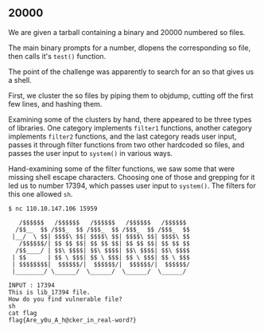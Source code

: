 ## 20000

We are given a tarball containing a binary and 20000 numbered so files.

The main binary prompts for a number, dlopens the corresponding so file,
then calls it's `test()` function.

The point of the challenge was apparently to search for an so that gives
us a shell.

First, we cluster the so files by piping them to objdump, cutting off
the first few lines, and hashing them.

Examining some of the clusters by hand, there appeared to be three types
of libraries. One category implements `filter1` functions, another
category implements `filter2` functions, and the last category reads
user input, passes it through filter functions from two other hardcoded
so files, and passes the user input to `system()` in various ways.

Hand-examining some of the filter functions, we saw some that were
missing shell escape characters. Choosing one of those and grepping for
it led us to number 17394, which passes user input to `system()`. The
filters for this one allowed `sh`.

```
$ nc 110.10.147.106 15959

   /$$$$$$   /$$$$$$   /$$$$$$   /$$$$$$   /$$$$$$
  /$$__  $$ /$$$_  $$ /$$$_  $$ /$$$_  $$ /$$$_  $$
 |__/  \ $$| $$$$\ $$| $$$$\ $$| $$$$\ $$| $$$$\ $$
   /$$$$$$/| $$ $$ $$| $$ $$ $$| $$ $$ $$| $$ $$ $$
  /$$____/ | $$\ $$$$| $$\ $$$$| $$\ $$$$| $$\ $$$$
 | $$      | $$ \ $$$| $$ \ $$$| $$ \ $$$| $$ \ $$$
 | $$$$$$$$|  $$$$$$/|  $$$$$$/|  $$$$$$/|  $$$$$$/
 |________/ \______/  \______/  \______/  \______/

INPUT : 17394
This is lib_17394 file.
How do you find vulnerable file?
sh
cat flag
flag{Are_y0u_A_h@cker_in_real-word?}
```

